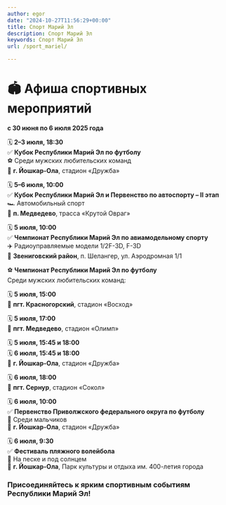 ```yaml
---
author: egor
date: "2024-10-27T11:56:29+00:00"
title: Спорт Марий Эл
description: Спорт Марий Эл
keywords: Спорт Марий Эл
url: /sport_mariel/

---
```

# 🏟 Афиша спортивных мероприятий

**с 30 июня по 6 июля 2025 года**

🗓 **2–3 июля, 18:30**  
✅ **Кубок Республики Марий Эл по футболу**  
⚽ Среди мужских любительских команд  
📍 **г. Йошкар-Ола**, стадион «Дружба»

🗓 **5–6 июля, 10:00**  
✅ **Кубок Республики Марий Эл и Первенство по автоспорту – II этап**  
🏎 Автомобильный спорт  
📍 **п. Медведево**, трасса «Крутой Овраг»

🗓 **5 июля, 10:00**  
✅ **Чемпионат Республики Марий Эл по авиамодельному спорту**  
✈️ Радиоуправляемые модели 1/2F-3D, F-3D  
📍 **Звениговский район**, п. Шелангер, ул. Аэродромная 1/1

⚽ **Чемпионат Республики Марий Эл по футболу**  
Среди мужских любительских команд:

🗓 **5 июля, 15:00**  
📍 **пгт. Красногорский**, стадион «Восход»

🗓 **5 июля, 17:00**  
📍 **пгт. Медведево**, стадион «Олимп»

🗓 **5 июля, 15:45 и 18:00**  
🗓 **6 июля, 15:45 и 18:00**  
📍 **г. Йошкар-Ола**, стадион «Дружба»

🗓 **6 июля, 18:00**  
📍 **пгт. Сернур**, стадион «Сокол»

🗓 **6 июля, 10:00**  
✅ **Первенство Приволжского федерального округа по футболу**  
👦 Среди мальчиков  
📍 **г. Йошкар-Ола**, стадион «Дружба»

🗓 **6 июля, 9:30**  
✅ **Фестиваль пляжного волейбола**  
🏐 На песке и под солнцем  
📍 **г. Йошкар-Ола**, Парк культуры и отдыха им. 400-летия города

### **Присоединяйтесь к ярким спортивным событиям Республики Марий Эл!**
